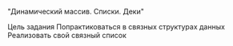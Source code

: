 "Динамический массив. Списки. Деки"

Цель задания
Попрактиковаться в связных структурах данных
Реализовать свой связный список
